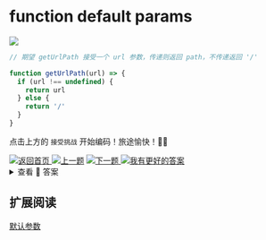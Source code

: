 # function default params

<a><img src='https://img.shields.io/badge/-%E5%BC%80%E5%A7%8B%E6%8C%91%E6%88%98-blue'/></a>

```js
// 期望 getUrlPath 接受一个 url 参数，传递则返回 path，不传递返回 '/'

function getUrlPath(url) => {
  if (url !== undefined) {
    return url
  } else {
    return '/'
  }
}
```

点击上方的 `接受挑战` 开始编码！旅途愉快！👍🏻

<a href='https://github.com/2462870727/show-your-code' target="_blank">
<img alt='返回首页' src='https://img.shields.io/badge/-%E8%BF%94%E5%9B%9E%E9%A6%96%E9%A1%B5-lightgrey' />
</a><a href='https://github.com/2462870727/show-your-code/blob/main/questions/05-default-value/README.md' target="_blank"><img alt='上一题' src='https://img.shields.io/badge/-%E2%AC%86%EF%B8%8F%E4%B8%8A%E4%B8%80%E9%A2%98-orange' /></a>
<a href='' target="_blank">
<img alt='下一题' src='https://img.shields.io/badge/-%E2%AC%87%EF%B8%8F%E4%B8%8B%E4%B8%80%E9%A2%98-success' />
</a><a href="https://github.com/2462870727/show-your-code/issues/new?title=04-repater-string&labels=answer&template=issue.md" ><img src='https://img.shields.io/badge/-%E6%88%91%E6%9C%89%E6%9B%B4%E5%A5%BD%E7%9A%84%E8%A7%A3%E7%AD%94-blue' alt='我有更好的答案' /></a>

<br>
<details><summary>查看 👀 答案</summary>
<br>

```js
function getUrlPath(url = "/") => {
  return url
}
```

这里探讨的 `function` 的默认参数，函数参数缺省是很常见的问题。同样的 `ES6` 提供的 `function` 默认参数，这样做能保证我们的函数参数的一致性，也避免了对参数是否存在的判断的问题。
<br>
</details>


## 扩展阅读

[默认参数](https://developer.mozilla.org/zh-CN/docs/Web/JavaScript/Reference/Functions/default_parameters)